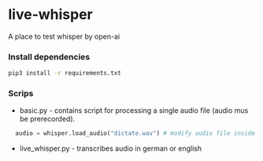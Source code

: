 # live-whisper
A place to test whisper by open-ai

### Install dependencies 
```cmd
pip3 install -r requirements.txt
```

### Scrips
* basic.py -  contains script for processing a single audio file (audio mus be prerecorded).
```python 
  audio = whisper.load_audio("dictate.wav") # modify audio file inside script accordingly
```

* live_whisper.py - transcribes audio in german or english
